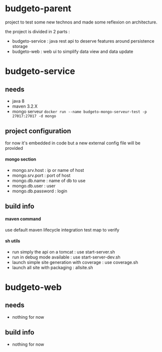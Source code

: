 # budgeto-parent

project to test some new technos and made some reflexion on architecture.

the project is divided in 2 parts :
* budgeto-service : java rest api to deserve features around persistence storage
* budgeto-web : web ui to simplify data view and data update

# budgeto-service

## needs
* java 8
* maven 3.2.X
* mongo serveur
`docker run --name budgeto-mongo-serveur-test -p 27017:27017 -d mongo`

## project configuration
for now it's embedded in code but a new external config file will be provided

#### mongo section
* mongo.srv.host : ip or name of host
* mongo.srv.port : port of host
* mongo.db.name : name of db to use
* mongo.db.user : user
* mongo.db.password : login

## build info
#### maven command
use default maven lifecycle
integration test map to verify

#### sh utils
* run simply the api on a tomcat : use start-server.sh
* run in debug mode available : use start-server-dev.sh
* launch simple site generation with coverage : use coverage.sh
* launch all site with packaging : allsite.sh 

# budgeto-web

## needs
* nothing for now

## build info
* nothing for now
